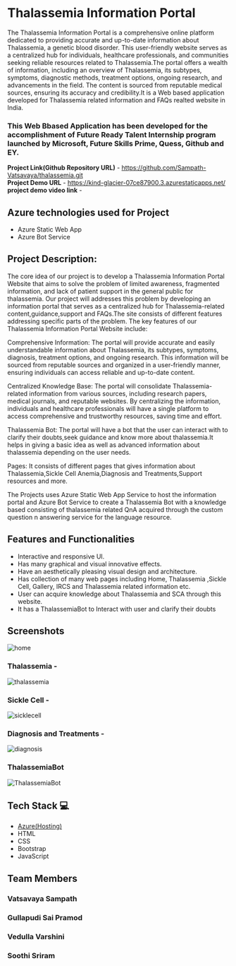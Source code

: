 
# Thalassemia Information Portal

The Thalassemia Information Portal is a comprehensive online platform dedicated to providing accurate and up-to-date information about Thalassemia, a genetic blood disorder. This user-friendly website serves as a centralized hub for individuals, healthcare professionals, and communities seeking reliable resources related to Thalassemia.The portal offers a wealth of information, including an overview of Thalassemia, its subtypes, symptoms, diagnostic methods, treatment options, ongoing research, and advancements in the field. The content is sourced from reputable medical sources, ensuring its accuracy and credibility.It is a Web based application developed for Thalassemia related information and FAQs realted website in India.

### This Web  Bbased Application has been developed for the accomplishment of Future Ready Talent Internship program launched by Microsoft, Future Skills Prime, Quess, Github and EY.


**Project Link(Github Repository URL)** - https://github.com/Sampath-Vatsavaya/thalassemia.git  <br>
**Project Demo URL** - https://kind-glacier-07ce87900.3.azurestaticapps.net/  <br>
**project demo video link** - 

## Azure technologies used for Project

- Azure Static Web App
- Azure Bot Service
## Project Description:
The core idea of our project is to develop a Thalassemia Information Portal Website that aims to solve the problem of limited awareness, fragmented information, and lack of patient support in the general public for thalassemia. Our project will addresses this problem by developing an information portal that serves as a centralized hub for Thalassemia-related content,guidance,support and FAQs.The site consists of different features addressing  specific parts of the problem.
The key features of our Thalassemia Information Portal Website include:

Comprehensive Information: The portal will provide accurate and easily understandable information about Thalassemia, its subtypes, symptoms, diagnosis, treatment options, and ongoing research. This information will be sourced from reputable sources and organized in a user-friendly manner, ensuring individuals can access reliable and up-to-date content.

Centralized Knowledge Base: The portal will consolidate Thalassemia-related information from various sources, including research papers, medical journals, and reputable websites. By centralizing the information, individuals and healthcare professionals will have a single platform to access comprehensive and trustworthy resources, saving time and effort.

Thalassemia Bot: The portal will have a bot that the user can interact with to clarify their doubts,seek guidance and know more about thalassemia.It helps in giving a basic idea as well as advanced information about thalassemia depending on the user needs.

Pages: It consists of different pages that gives information about Thalassemia,Sickle Cell Anemia,Diagnosis and Treatments,Support resources and more.

The Projects uses Azure Static Web App Service to host the information portal and Azure Bot Service to create a Thalassemia Bot with a knowledge based consisting of thalassemia related QnA acquired through the custom question n answering service for the language resource.

## Features and Functionalities 

- Interactive and responsive UI.
- Has many graphical and visual innovative effects.
- Have an aesthetically pleasing visual design and architecture.
- Has collection of many web pages including Home, Thalassemia ,Sickle Cell, Gallery, IRCS and Thalassemia related information etc.
- User can acquire knowledge about Thalassemia and SCA through this website.
- It has a ThalassemiaBot to Interact with user and clarify their doubts

## Screenshots


![home](https://github.com/Sampath-Vatsavaya/thalassemia/assets/84452919/c2cc4406-59ca-434a-97fc-186da5f7431a)



   

### Thalassemia -
![thalassemia](https://github.com/Sampath-Vatsavaya/thalassemia/assets/84452919/68acb864-0fb3-4503-9bbb-fb6c6012a43d)



### Sickle Cell -
![sicklecell](https://github.com/Sampath-Vatsavaya/thalassemia/assets/84452919/630f06ef-94ba-4723-931c-623be7201aca)



### Diagnosis and Treatments -

![diagnosis](https://github.com/Sampath-Vatsavaya/thalassemia/assets/84452919/f0a18d92-2732-4dc6-b1c0-2df2a94c86c6)


### ThalassemiaBot

![ThalassemiaBot](https://github.com/Sampath-Vatsavaya/thalassemia/assets/84452919/cf05b4cd-1f7e-4cc8-9217-29f09e01a278)



## Tech Stack 💻

- [Azure(Hosting)](https://azure.microsoft.com/en-in/features/azure-portal/)
- HTML
- CSS
- Bootstrap
- JavaScript

## Team Members
### Vatsavaya Sampath
### Gullapudi Sai Pramod
### Vedulla Varshini
### Soothi Sriram
